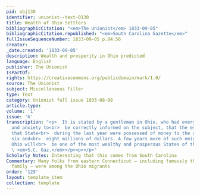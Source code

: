 ```yaml
---
pid: obj130
identifier: unionist--text-0130
title: Wealth of Ohio Settlers
bibliographicCitation: "<em>The Unionist</em> 1833-09-05"
bibliographicCitation.republished: "<em>South Carolina Gazette</em>"
fullIssueSequenceNumber: 1833-09-05 p.04.56
creator: 
_date.created: '1833-09-05'
description: Wealth and prosperity in Ohio predicted
language: English
publisher: The Unionist
IsPartOf: 
rights: https://creativecommons.org/publicdomain/mark/1.0/
source: The Unionist
subject: Miscellaneous Filler
type: Text
category: Unionist full issue 1833-08-08
article.type: 
volume: '1'
issue: '6'
transcription: "<p>  It is stated by a gentleman in Ohio, who had every opportunity
  and anxiety to<br>  be correctly informed on the subject, that the emigrants into
  that State<br>  during the last year were possessed of money to the amount of between
  six and<br>  eight millions of dollars. A few years more of such emigration and
  Ohio will<br>  be one of the most wealthy and prosperous States of the Union.—<br>
  \ <em>S.C. Gaz.</em></p><p></p>"
Scholarly Notes: Interesting that this comes from South Carolina
Commentary: Many folks from eastern Connecticut – including famously the Cleveland
  family — were among the Ohio migrants
order: '129'
layout: template_item
collection: template
---
```

